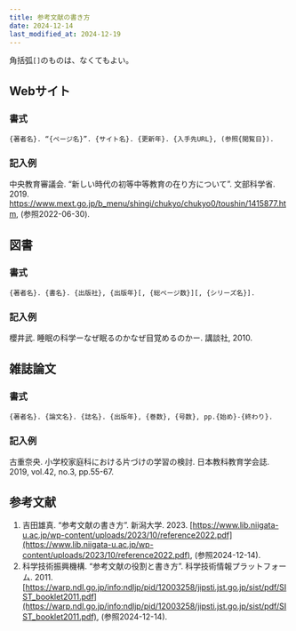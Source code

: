 ```yaml
---
title: 参考文献の書き方
date: 2024-12-14
last_modified_at: 2024-12-19
---
```


角括弧`[]`のものは、なくてもよい。

## Webサイト
### 書式
```
{著者名}. “{ページ名}”. {サイト名}. {更新年}. {入手先URL}, (参照{閲覧日}).
```
### 記入例
中央教育審議会. “新しい時代の初等中等教育の在り方について”. 文部科学省. 2019. https://www.mext.go.jp/b_menu/shingi/chukyo/chukyo0/toushin/1415877.htm, (参照2022-06-30).

## 図書
### 書式
```
{著者名}. {書名}. {出版社}, {出版年}[, {総ページ数}][, {シリーズ名}].
```
### 記入例
櫻井武. 睡眠の科学ーなぜ眠るのかなぜ目覚めるのかー. 講談社, 2010.


## 雑誌論文
### 書式
```
{著者名}. {論文名}. {誌名}. {出版年}, {巻数}, {号数}, pp.{始め}-{終わり}.
```
### 記入例
古重奈央. 小学校家庭科における片づけの学習の検討. 日本教科教育学会誌. 2019, vol.42, no.3, pp.55-67. 

## 参考文献
1. 吉田雄真. “参考文献の書き方”. 新潟大学. 2023. [https://www.lib.niigata-u.ac.jp/wp-content/uploads/2023/10/reference2022.pdf](https://www.lib.niigata-u.ac.jp/wp-content/uploads/2023/10/reference2022.pdf), (参照2024-12-14).
2. 科学技術振興機構. “参考文献の役割と書き方”. 科学技術情報プラットフォーム. 2011. [https://warp.ndl.go.jp/info:ndljp/pid/12003258/jipsti.jst.go.jp/sist/pdf/SIST_booklet2011.pdf](https://warp.ndl.go.jp/info:ndljp/pid/12003258/jipsti.jst.go.jp/sist/pdf/SIST_booklet2011.pdf), (参照2024-12-14).
